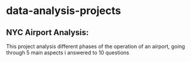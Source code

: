 # data-analysis-projects
## NYC Airport Analysis:
This project analysis different phases of the operation of an airport, going through 5 main aspects i answered to 10 questions
